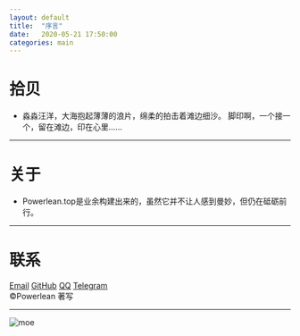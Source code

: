 ```yaml
---
layout: default
title:  "序言"
date:   2020-05-21 17:50:00
categories: main
---
```


# 拾贝  
- 淼淼汪洋，大海抱起薄薄的浪片，绵柔的拍击着滩边细沙。
脚印啊，一个接一个，留在滩边，印在心里……
- - -
# 关于  
- Powerlean.top是业余构建出来的，虽然它并不让人感到曼妙，但仍在砥砺前行。
- - -
# 联系  
[Email](bluebreeze191@gmail.com "谷歌邮箱")
[GitHub](http://github.com/edges5352 "GitHub")
[QQ](https://qm.qq.com/cgi-bin/qm/qr?k=PJemsUFPRexZMeBd1N1JjEf07DFiIqis&noverify=0 "腾讯QQ")
[Telegram](https://flychat.in/@SolarisEco "Telegram")  
©Powerlean 著写
- - -
![](https://i.loli.net/2020/05/23/LZ9QA4iSkNWtvc2.jpg "moe")

